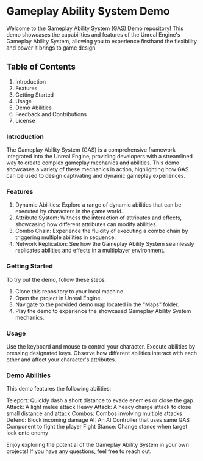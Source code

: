 # Gameplay Ability System Demo
Welcome to the Gameplay Ability System (GAS) Demo repository! This demo showcases the capabilities and features of the Unreal Engine's Gameplay Ability System, allowing you to experience firsthand the flexibility and power it brings to game design.

## Table of Contents
1. Introduction
2. Features
3. Getting Started
4. Usage
5. Demo Abilities
6. Feedback and Contributions
7. License

### Introduction
The Gameplay Ability System (GAS) is a comprehensive framework integrated into the Unreal Engine, providing developers with a streamlined way to create complex gameplay mechanics and abilities. This demo showcases a variety of these mechanics in action, highlighting how GAS can be used to design captivating and dynamic gameplay experiences.

### Features
1. Dynamic Abilities: Explore a range of dynamic abilities that can be executed by characters in the game world.
2. Attribute System: Witness the interaction of attributes and effects, showcasing how different attributes can modify abilities.
3. Combo Chain: Experience the fluidity of executing a combo chain by triggering multiple abilities in sequence.
4. Network Replication: See how the Gameplay Ability System seamlessly replicates abilities and effects in a multiplayer environment.

### Getting Started
To try out the demo, follow these steps:

1. Clone this repository to your local machine.
2. Open the project in Unreal Engine.
3. Navigate to the provided demo map located in the "Maps" folder.
4. Play the demo to experience the showcased Gameplay Ability System mechanics.

### Usage
Use the keyboard and mouse to control your character.
Execute abilities by pressing designated keys.
Observe how different abilities interact with each other and affect your character's attributes.

### Demo Abilities
This demo features the following abilities:

Teleport: Quickly dash a short distance to evade enemies or close the gap.
Attack: A light melee attack
Heavy Attack: A heacy charge attack to close small distance and attack
Combos: Combos involving multiple attacks
Defend: Block incoming damage
AI: An AI Controller that uses same GAS Component to fight the player
Fight Stance: Change stance when target lock onto enemy

Enjoy exploring the potential of the Gameplay Ability System in your own projects! If you have any questions, feel free to reach out.
